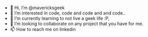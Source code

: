 - 👋 Hi, I’m @mavericksgeek
- 👀 I’m interested in code, code and code and and code..
- 🌱 I’m currently learning to not live a geek life :P, 
- 💞️ I’m looking to collaborate on any project that you have for me. 
- 📫 How to reach me on linkedin

<!---
mavericksgeek/mavericksgeek is a ✨ special ✨ repository because its `README.md` (this file) appears on your GitHub profile.
You can click the Preview link to take a look at your changes.
--->
